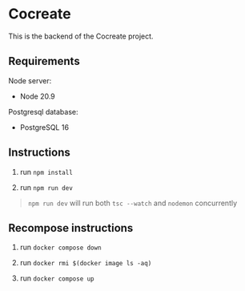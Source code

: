 # Cocreate

This is the backend of the Cocreate project.

## Requirements
Node server:
 - Node 20.9

Postgresql database:
 - PostgreSQL 16

## Instructions

1. run `npm install`

2. run `npm run dev`

> `npm run dev` will run both `tsc --watch` and `nodemon` concurrently

## Recompose instructions

1. run `docker compose down`

2. run `docker rmi $(docker image ls -aq)`

3. run `docker compose up`